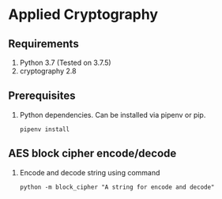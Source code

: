 # Applied Cryptography

## Requirements
1. Python 3.7 (Tested on 3.7.5)
2. cryptography 2.8

## Prerequisites
1. Python dependencies. Can be installed via pipenv or pip.
    ```shell script
    pipenv install
    ```
   
## AES block cipher encode/decode
1. Encode and decode string using command
    ```shell script
    python -m block_cipher "A string for encode and decode"
    ```
